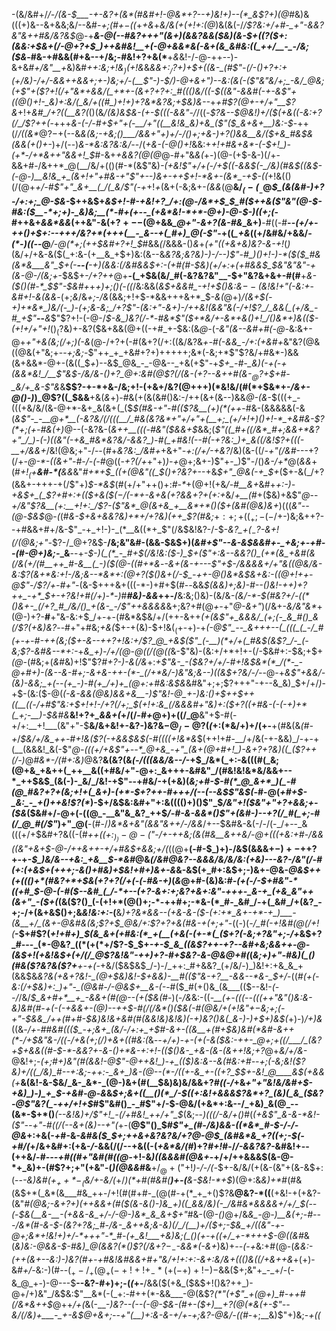 -(&/&#+/_/-/(&-$___-+-&?+(&*(#&#+!-@&*+?--+)&!+)--(*_&$?+)(@_#&)&(((+)&--&+&&;&/--&#_-+;(#+$-$((_+_+&_+_&/&(+(+!+:(@_)&(&(-/_/$?&:+/+#-_+"-&&?&"&++#&/&?&$_@-+___&-@(--#&?+++"(&+)(&&?&&($&)(&-$+$(($?($+:(&&:+$&+(/-@+?+$_)++&#&!__+(-@+&&*&(-&+(&_&#&:((_++/__-_-/&;($&_-#&-+#&&(#+&--+/&;-#&!+?+&(*__+*&*&!-/-@-++--)-&+&_#+/&"__+_&)&#_++:&;+!&$_)($+!&_&*_&&$+:_/$?+)+$+((&-_(#$"-_(/-_()+?+:+(+/&)-/+/-&&_++&&+;_+-)&;+/-(__$"-)-$_/_)-@+&+"_)--&:(_&(-($"&"&/+;_-&/_@&;(+$"+($?+!(/+"&*+&&/(_+*+-(&+?+?+:_#((()&/((-$((&"-&&#_(-+-&$"+((@()+!-_&)+:&/(_&/+((#_)+!+)+?&*&?&;+$&)&--*+*+#$?(@+-+/+"__$?&*+!+*&#_/+?((__&?(*()(&_/(*&)&$&-(+-$(*((-&&"-/_/((-*$?&--$_@&!_)+/($(+&((-&:+?(/_/$?++(*-+++_&-(-/-#+$+"+(-__/+"((__&!&_&)+&_($"($_&+&+__)&:-$_-++(/_/((&*_@$?-$+(--&*&(&;-+&;()___/&&+"+)+/-/()+;+&-)+?(*_)&&__&/($+&_#&$&(&&(+()+-_)+/(--)_&-*&:&?&:&/-_-/(_+&-(-@()+!_&&:+_+!+#&+&*-(-$+!_)-(+*-/+*&++"&&+!_$_#-&+_+&&?(@(@_@-#+"&_&(_+-)(@-(+$-&-)(/+-&&+#-/&++*_@(__/&/+(()(#-*(&$"&)_-(+&!$"+/+(-/+$((-&&$(-_/&)(#&$((&$-(-@-)__&!&_+_(&+!+"+#&-+"$"+--)&+-++$+!-*&+-(&*_-+$-((_+!&(()(/(@+_+/-#$"+"_&+__(_/(_&/$"(-+_+!_+_(&+(-&;&+-_(&&_(@__&/_$_(-(__-$_@_$_(&(&#-)+?-/+:+;_@-$&-_$++&$+*&$+!-#-+&!+?_/+:(@-/&*+$_$_#($++&($"&"(@-$-#&:($__-*+;+)-_&)&;__(*-#+(+--_(+&*&!-*+*-@+)-@-$-)((+;(*-#++&+_&&*&&_(++&"-&(+$?+--$(@+&&*_@+"-&+?(&-#&*_&+)__-#((-#__--_(+/+-++()+$+:--+++/&?+*(+++(__-_&--+(_#+)_@(-$"_-+((*_+&*((+/&#&/+&&/_-(*-)((-_-@___/-@(*+;(++$&#+?+!_$_#&&_(_/&&&-()_&_+_(+"((+&+*&)&?-&-*+!_(_)_(&/+/+&-&($(_+:&-(+__&_+$+)&:(&--&*&?&;&?&)-)-/--_)$"-#_)()+!-)-*($($_#&(&*&___&"_$+(_-__--(__-+)(&&:(/&#&&_$+:-(+#(#-$&)_(+/+:+_(+_#_&&$_$&"&"&"-_+(&_-@-/(_&;+*-$&$+-_/+?++_@+__-(_+$&(&/_#(-&?&?&"__-$+"&?&+&+-#(#__+*&-($()(#-*_$$"-$&#+*+_+)+;()(-((_/&:&&(_&$+&&#_-+!+$()&:&$--($&!&!+"(-&:+_-_&#+!-&(&&_-(+;_&_/&*+;-/&*(&&;+!+$-*&&+++&+*_$-_&(_@+)_/(&+$(-+)+*&*_)&/(-_)-(+;&-&;_/+?$"-$($&:+"-&+)-/++&!(&&"&(-/+!$?_/_&&(_(+/&_-#_+$"___--___&_$"$?+!-(-@-/_$-&_)&?(/-*-#&*$"($+*&/+-&*+&()+!_/()&*+)&(($-(+!+/+"+!_$()_($?&)+-&?($&+&&(@+((-+#_+-$&:(&_@-_(_-*&"(&--&#+#(*-@-_&:&+-@+*+"+&_(&;(/+;_)(-&*(@-/+?+(-#(&+?(/+:((&/&?&*+-_#(_-&&_-/+:(+&#+*&"&?(@&((@&$(+$"&;+--_+;&;-_$"++_+_+&#+?+)+++++;&*(-&;+*$"$?&/+#&*-)&&(&+&&*-@+-(&((_$_+_)--&$_@&_-_-@&--_+&(+$"-+_$+_-#-_&)(-+(-+(&&*&!_/__$"&$-/&/&-()+?_@+:&#(@$?(/(&-(+?--&++#(&-$_@$?+$+#-_&/+_&-$"&_&__$$?-+-*+&-/&;+!-(+&+/&?(@+++)(*&!&/(#(*+$&*+-_/&+-@()-)_)_@$?((_$&&__+&(_&_+)-#&(+(&(&#()&:-/++(&+(&--)&&_@-(&_-$(((+_-(((+&/&/(&-@+*-&+_&(&+(_($_$(#&-+"-#(($?&__(+)(*(++_-#&-(&&&&&(-&(_&$"-_-__@+*__(-&?&/(/(((__/_#&(&?&*+"+/+"+(__+;_(+/+!+)()+!-*_+&#&-$?(*+;(+-#&(+)_@--(-&?&-(_&*++__(((*-#&"($&&+$_&&;(_$"((_#+((/&*_#+;&&+*&?+"_/_)-(-)((&"(-+&_#&*&?&/-&&?_)-#(_+#&!(--#(-+?&:_)+_&((/&!$?+(((-*__+/&&+*_/&!(@&;+"_-_/--(#+*&?&:_/&#+*+&+"_-+:(/+/-+&?_/&)(&-((/_-+"(/&#_---+?(/+_-@-*-((&+"-#-/-(-#_@((-*+?(/+*+"+)_)-+_@+;&+-)$"+-_)$"_-_/()_&-/+*_@(_&&_+(#_$+!_(+$__&#-*(__&&_&"_#+*+$_((+(@&"((_$()+?&?+_--+&_$+"_@&(-+_$+_($+-&(_/+?(&&+-+++-+(/$"+)_$-*&$_(_#_(+/+"++()+:_#-*_+(@+!(+&*_/-#__&_+*&#+_+:-)-+&$+_(_$?+#+:+(($+&($($-/($-*+-&+&(+?&&+?+(+:+_&/_+__(#_+($&)+&$"_@_--_+/&"$?&__(+:__+!+:_/$?-($"&*_@(&+&_+__&*+*()($+(&#(@&)&+_)($($(_&"--(@-$&$_@-*(*(#_&-$+&+&&?&)+*+/+?&)(++_$?(#&;_$+:+;+((_+;-(-/+$-)&;&++?--+#&&+#+/&-$"_-+_+!-)-_(*__&((*+_$"(/&$&!&?-/-$-*&?_$+(_-$?-&+!(/(@&;+"-*$?-/_@+?&$-__/&;&"&#-(&&-$&$+)(*&#_+$"--&-&$&&_#+*-*_+&;+-+#--(#-@+)&;-*_&__--+_-$-)(_(*_-_#+$(/&!&:($-)_$+($"+:&--&&?()_(+*(&_+&#(&(/&(+/(#__++_#-&__(_-)($(@-((#+*&_-*-&+(&-+---$"+$-/&&&&+/+"&((@&/&-&:$?(&+*&:+!-/&;&--*&*+:(@+?($()&+(/-$_-++-@()&*&$&+&:-((@+!++-@$"-/$?_/_+-#+"-*(&-$+++&+(((-*-)+#+$(#-_-_&&_$(&&)+;&)-#--()&!-++)+?++_-+*_$+-+?&!+#(/+)-*-)_#___#&)-&&_++-/__&:&;()&)-(&/&_-(&/-*-$(#&?+/-((*()&+-_(/+?_#_/&/()_+(&-_-/$"++&&&&_&+;&?+#(@_+-_+"_@-&+"_)(/&+-_&/&"&*_+(@-)+?-__#__+"&-&:+$_/+-+-(#&*&$&/+/(++-&++_(+(&$"+_&&&/_(+;(-_&_#()_&(/$?(+&)&?_--#+"+#&;_+&(_$+-+(&)-$+!&$(_($+-+)-+_(-@$"_--_&+++--(_(((_(_-/_#(+-+-#-++(&;($+-&--++?+!&:+/$?_@_+&$(*$"_(-__)(*+/+(_#&$(&$?_/-_(-&;$?-*&#&--*+:-_+*&_+)-/+/(@-@($(/(@($(*&-$"&)-(&:+/+*+!+-(/-$&#+:-$&;+$+*(@-*(#&;+(_&_#&)+!$"$?_#+?-)-&(/&_+:_+$"&-_-($&?+/+/-#+!&$&*(*_/(*-_-@+#+)-(&--&-#+;-&+&-++-(*-_(/+*&/-)&"&;&--)((&$+?&/-/-_-@-+_&$"+&&/-(&)-&&;_+(--(+_-)-#(+_/+)+_(@+:+#&:&$&_&#&"+;+;$?+++"-+--&_&)_$+/+/_)_-+$-(&:($-@(*(-&-&&(@&)&&+&__-)$"&!-@_+-)&:()+$++_$++((__((-/+#$"&:+$+!+!-/+?(/+;_$_(+!+:&_(/&&&#+"&)+:($+?((+#&-(-(-+)+*(_+;-__)-$&#&*__&!+?+*_&&+(*+/(/-#_+_@+)+((/_@__&"+$-#(-+/+:__+!___(&"+"-$__&/&+&!+-&?-)&?&$-@_/-@$?(*(*+:(*&/+)+/(+-__+(#&(&_(#-+_/_$&/+/&_++-#+!&($?(-+&&$&$(___-#((((+!&*_&_$(++!+#-__/+/&(-+-&&)_/-+-+(__(&&&!_&(-$"_@-(((+/+&$"+--*_@+&_-+"_(&+(@+#+!_)-&+?+?&)((_($?++(/-)_@_#&*-/(#+:&)_@&?__&(&?(&_(-/(((&&/&--/_-+$_/&*(_+:-&(((#(_&;(@+&_+&++(_++__&((+#&/+"-@+:_&+++-&#&"_/(#&!&!&*&/&&+--*_++$&$_(&(-)-_&/_/&!-+$"--+#&/-+(+&)(*&;+#-$-#(*_@_&+*_)(_-#(@_#&?+?+(&;+!+(_&+)-(+*-$+?++-#+++/(--(--&$$"&$(*-#-@(_+#+$-_&:_-_+()++&!$?(*_)-$+/&$&:&#+"+:&(((()+)()$"_$_/&"+!($&"+"+?+&&;+-($&_($&#+/-@+(-((@_-__&"&_&?_++$_/-#-&-&&*()$"+(&#-)--+?(/_#(_+;-#(/_@_#(/$"_)+"_@(__-(#-/_)&*&+&"(&&"&$+$+/-/&&_/+--$&#&-&(-/-/(-_/+--_&(((+/+$&#+?&((-(#_++$((+:_)_)-@-($"-/+-++&;(&(#&__&++&/-@+((*(+&:+#-/&&((&"+&+$-@-/++&++-+/+#&$+&&;+/(*_((@+__(-#-$_)+)-/&$(&&&+$-)+-+$+?+-+_-$_)&/&--+&:_+&__$-*&#_@&*(/&#_@&?--&&&/&/&/&:(+&)_---&?-/&"(/-#_(+:(_+&_$+(+++;-&()+#&)+$&!+#+)&+_-&*&-&$(+_#+:&$+;-)&+-@&_-@&$++(+((()+*(#&?+*+$&(+?+?(/+(-(-#&-+)_(_&_@+#-(&)&:_#-(+(-/-$+#&"-*((+#_$-@-(-#($--&#_(_/-*+--(+?-&+:+;&?+&+:&"-+++-_&-+_(+&_&"++(&+"_-($+(_(&($?()_(-(+!+*(@()+;-*-++#+;-*&-(*_#-_&#_/-+(_&#_/+(&?_-+;-/+(&+&$()+;&_&!&:+:-_(__&_)+?&*&&--(+&-&-($-(+:+*_&+-+*-+_)___-(&__+/_(&+-@&#&(&;$?+$_@&/+:$?+?+&(#&-+(+;+"_-((-)(*-/_#(-+!&#(@(/+!(*__-$+#$?(*+!+#+)_$(&_&+(+#&:(*_+(__(+&(-(+-*(_($+?(-&;+?&"+;-/+*&$+?_#---_(*-@&?_((*(+(*+/$?-$_$+*-+-$_&_((&$?++-_+?--&#_+&;&&++-@-(&$+!(+&!&$+(+/(/_@$?&!&"-++)+?-#+$&?-&-@&*_@+#(_(*&;+)+"-#&)(_()(#&($?&?&($?+*___+-+(-_+&/($&$&$_/-)-/_++:_#+&&?_(+/&/-)_)&!+:+&_&_+(&&$&*&?&(+&+?&!-_(@+$&)&!-$+&&)-__#(($"&-+?__-&&--*&-_$+/-*((_#(+(-&:(/+$&)+:_)+"-_(@&#-/-@&$+__&-(-_-#($_#(+()&_(&___(($--&!-*(--*_/_/&/_$_&+#+*__+_-&&+(#(@--(+($&(_#-)(_-/&_&:-((*-__(+_-_(_((--(((++"&"()&:&-&)&#(#-+(-(-+&&+-(_@_)-_-++$-#(/(/&*()($&(-#(@&/+(+!&"+$-$&;+;(-+"-$&&_/++(#+#-$&)&!&+&#(#(&&!&)&!&)(-+)&?()&(_&-)-)+$+)&$(*+)-)_/+)&_((&*-/+_-#_#&#((($_-+;&+_(&/-/+:+_+$_#-&+-((_&__+_(#+$&)&#(*&#-&++(*-/+$&"&-_/($($-/+&_(+;(/_)+&+((#&:(*&*--+/+)-+-_(_+(_-&_($&:-++-_@+;+((/___/_(&?+$+&&((#-$-*-&&?+-&-()+*&-+:+!-(($()&-_+&*_-(&-(&++!&;+?_@+_&/+/&-_@&!+;-*_$($+;_#+)&"(#(&&!-@$"-@++&!_)-+_(($_)&:_&--&(_#&:+#--+;(-&;&!_($?&)+/((_/&)_#--+:&;-++:-_&+_)&-(@--(*-/((+-&_+-((+?_$_$+-&!_@____&$($+$&_&(+*__&(&!-&-$&/_&-_&*-_(@-)&+(#(__$&)&)&/&&+?_#((-/_+&_+"+"&!&/&#+$-+&)_)-)_+_$-+&#-@_-_&_&_$+;&+((__()(*_/-$((+:&!+&&&$?&*+?_(&)(_&_($&?-@$"&?(_-++/+!+$_#$"&#()_-_#$"+/-$-@&/(+&*+:&--/_+&)_&(@_--(&*-$+*()___(--&!&)+/$"+!_-(/+#&!_++/+"_$_(&;--_)(((/-*&/+*()_#(*(_+&$"_&-&-*&!-($"_-_-+"-#((_/(--&+(&)--+"(*+-(__@$"()_$_#$"+_(#-/&)&&-((*&*_#-$-/-/-@&_+:+&(-_+_#-&-*&#&_($_$+;++&+&?&?&/+?_@-@_$_(&#&*&_+?((+;-$(-+#_/(*+/&+&#+:(+&-_/_-&&(/(/--+&((-(_+&*&/(#_)+?_#+!_#-/_/-&&?&?-_&#&!+--(++&/-#-*--+#(_(#+"&#(#(_(@-*+!-&_)((&&&#(@&+_-+/+/++&&&$(&-@-*+_&)+-(#$?+;+"(+&"-(_)(@&&_#&__$+/_@+($"+!_)-/-/(-_$+-&/&/(+(&-(&"+(&-&$+:(--*-&_)&#(+_$_++*-_($&/+-&/(*+/_)(*+#(#&#(__)+-(__&-$&!-*+$_)(@+:&_&)+*_#(#&(&$+*(_&*(&___#&_++-/+!(#(#+#-_(@(#-+(*_+_+()$?&__@&?-*((__(+&!-+(+&?-(&"_#(@&;-&+?+)(++___&&_$+$(#($(&-&()-)&_+)((_&&/&)(-_/&#&*&&&&+/+/_$(_-_-(-$&(__&-__-(+&&-&_+/-/-@-)&*_&_&+$+"_#&-(@-_()_@+/&*&_-@-*_)__&(+;_-_#---/&*(#-&-$-(&?+?&;_#-/&-_&++&;&-&)(/_/(__)+/($+;-$&_+/((&"-+-@+;&*+!&!+)+/-*+++"-*_#-(+_&!___+&)&;(_()(+-+((+/_+-*+++$-@((&#_&(_&)&:-@&&-$-#&)_@(&&?(*()$?(/&+$?-_-$-&&*(-&+_)&)+*--(-+*&:+#(@-(_&&:-*(*++(&+-___-&:_)-)&?(#+-+#&!&#&&+#+"&/+!+:+:-&+:&/&+((()&((/+&++&_+(+)-&_#+/-_&:-)(#--($_+-/_+(@_+(-+!+!+_-*(+(-+)+!-)-$&&($+;&"+_-_+/-(-&_@_+-)-@---$__--&?-#+)+;-(_(_+-__/&&($(+&_($&$+!()&?++_)-@+/+)&"_/&$&:$"__&*(-(_+:-#++(*-&&___-@(&$?_$(*$"(+$"_+(@+)_#-++#(/&*&++$_@++_/+(_&(-____-)&?--(--(-@-$&-(#+-($+)__+?(@(*&(+-$"--&/(/&)+___-_+-&$_@+&+;--+"(__)+:&-&-+/+-+;&?-@&/-((#_-+;__&)$"+)&;-*+((*
